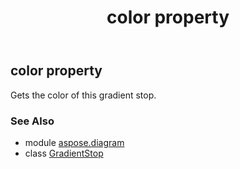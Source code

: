 ﻿---
title: color property
second_title: Aspose.Diagram for Python via .NET API References
description: 
type: docs
weight: 40
url: /python-net/aspose.diagram/gradientstop/color/
is_root: false
---

## color property


Gets the color of this gradient stop.

### See Also
* module [aspose.diagram](../../)
* class [GradientStop](/diagram/python-net/aspose.diagram/gradientstop)
